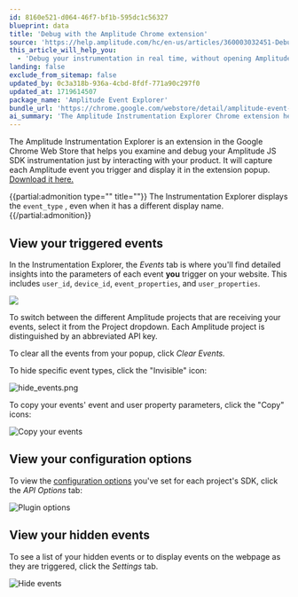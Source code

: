 ```yaml
---
id: 8160e521-d064-46f7-bf1b-595dc1c56327
blueprint: data
title: 'Debug with the Amplitude Chrome extension'
source: 'https://help.amplitude.com/hc/en-us/articles/360003032451-Debug-with-the-Amplitude-Chrome-extension'
this_article_will_help_you:
  - 'Debug your instrumentation in real time, without opening Amplitude Analytics'
landing: false
exclude_from_sitemap: false
updated_by: 0c3a318b-936a-4cbd-8fdf-771a90c297f0
updated_at: 1719614507
package_name: 'Amplitude Event Explorer'
bundle_url: 'https://chrome.google.com/webstore/detail/amplitude-event-explorer/acehfjhnmhbmgkedjmjlobpgdicnhkbp'
ai_summary: 'The Amplitude Instrumentation Explorer Chrome extension helps you examine and debug your Amplitude JS SDK directly in your product. It captures and displays each event you trigger, showing details like user_id, device_id, event_properties, and user_properties. You can switch between Amplitude projects, clear events, hide specific event types, copy event parameters, view configuration options, and manage hidden events. The extension simplifies monitoring and troubleshooting your Amplitude instrumentation within your website.'
---
```

The Amplitude Instrumentation Explorer is an extension in the Google Chrome Web Store that helps you examine and debug your Amplitude JS SDK instrumentation just by interacting with your product. It will capture each Amplitude event you trigger and display it in the extension popup. [Download it here.](https://chrome.google.com/webstore/detail/amplitude-instrumentation/acehfjhnmhbmgkedjmjlobpgdicnhkbp)

{{partial:admonition type="" title=""}}
The Instrumentation Explorer displays the `event_type` , even when it has a different display name.  
{{/partial:admonition}}

## View your triggered events

In the Instrumentation Explorer, the *Events* tab is where you'll find detailed insights into the parameters of each event **you** trigger on your website. This includes `user_id`, `device_id`, `event_properties`, and `user_properties`.

![](statamic://asset::help_center_conversions::data/plugin.png)

To switch between the different Amplitude projects that are receiving your events, select it from the Project dropdown. Each Amplitude project is distinguished by an abbreviated API key.

To clear all the events from your popup, click *Clear Events.*

To hide specific event types, click the "Invisible" icon:

![hide_events.png](/docs/output/img/data/hide-events-png.png)

To copy your events' event and user property parameters, click the "Copy" icons:

![Copy your events](statamic://asset::help_center_conversions::data/plugin-copy.png)

## View your configuration options

To view the [configuration options](/docs/sdks/analytics/browser/browser-sdk-2#configuration) you've set for each project's SDK, click the *API Options* tab:

![Plugin options](statamic://asset::help_center_conversions::data/plugin-options.png)

## View your hidden events

To see a list of your hidden events or to display events on the webpage as they are triggered, click the *Settings* tab.

![Hide events](statamic://asset::help_center_conversions::data/plugin-hide-events.png)